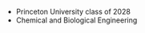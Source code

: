 - Princeton University class of 2028
- Chemical and Biological Engineering

<!---
jjishizaki/jjishizaki is a ✨ special ✨ repository because its `README.md` (this file) appears on your GitHub profile.
You can click the Preview link to take a look at your changes.
--->
